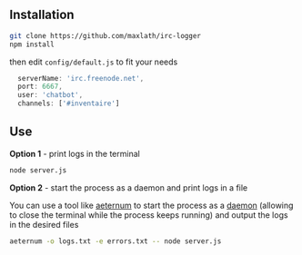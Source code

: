 ## Installation

```sh
git clone https://github.com/maxlath/irc-logger
npm install
```
then edit `config/default.js` to fit your needs

```javascript
  serverName: 'irc.freenode.net',
  port: 6667,
  user: 'chatbot',
  channels: ['#inventaire']
```

## Use
**Option 1** - print logs in the terminal

```sh
node server.js

```
**Option 2** - start the process as a daemon and print logs in a file

You can use a tool like [aeternum](https://github.com/AvianFlu/aeternum) to start the process as a [daemon](https://en.wikipedia.org/wiki/Daemon_%28computing%29) (allowing to close the terminal while the process keeps running) and output the logs in the desired files

```sh
aeternum -o logs.txt -e errors.txt -- node server.js

```